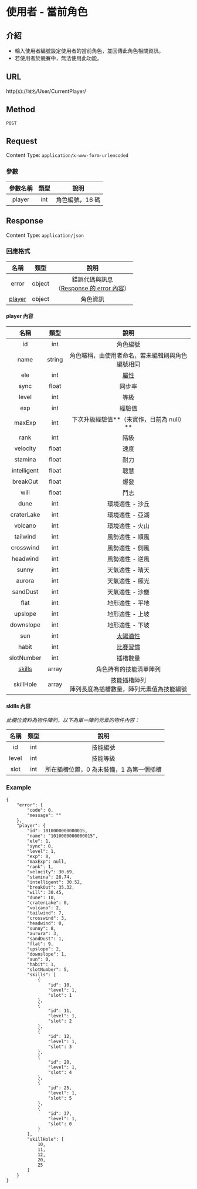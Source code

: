 # 使用者 - 當前角色

## 介紹

- 輸入使用者編號設定使用者的當前角色，並回傳此角色相關資訊。
- 若使用者於競賽中，無法使用此功能。

## URL

http(s)://`域名`/User/CurrentPlayer/

## Method

`POST`

## Request

Content Type: `application/x-www-form-urlencoded`

### 參數

| 參數名稱 | 類型 | 說明 |
|:-:|:-:|:-:|
| player | int | 角色編號，16 碼 |

## Response

Content Type: `application/json`

### 回應格式

| 名稱 | 類型 | 說明 |
|:-:|:-:|:-:|
| error | object | 錯誤代碼與訊息<br>（[Response 的 error 內容](../response.md#error)） |
| [player](#player) | object | 角色資訊 |

#### <span id="player">player 內容</span>

| 名稱 | 類型 | 說明 |
|:-:|:-:|:-:|
| id | int | 角色編號 |
| name | string | 角色暱稱，由使用者命名，若未編輯則與角色編號相同 |
| ele | int | [屬性](../codes/player.md#attr) |
| sync | float | 同步率 |
| level | int | 等級 |
| exp | int | 經驗值 |
| maxExp | int | 下次升級經驗值**（未實作，目前為 null）** |
| rank | int | 階級 |
| velocity | float | 速度 |
| stamina | float | 耐力 |
| intelligent | float | 聰慧 |
| breakOut | float | 爆發 |
| will | float | 鬥志 |
| dune | int | 環境適性 - 沙丘 |
| craterLake | int | 環境適性 - 亞湖 |
| volcano | int | 環境適性 - 火山 |
| tailwind | int | 風勢適性 - 順風 |
| crosswind | int | 風勢適性 - 側風 |
| headwind | int | 風勢適性 - 逆風 |
| sunny | int | 天氣適性 - 晴天 |
| aurora | int | 天氣適性 - 極光 |
| sandDust | int | 天氣適性 - 沙塵 |
| flat | int | 地形適性 - 平地 |
| upslope | int | 地形適性 - 上坡 |
| downslope | int | 地形適性 - 下坡 |
| sun | int | [太陽適性](../codes/player.md#sun) |
| habit | int | [比賽習慣](../codes/player.md#habit) |
| slotNumber | int | 插槽數量 |
| [skills](#skills) | array | 角色持有的技能清單陣列 |
| skillHole | array | 技能插槽陣列<br>陣列長度為插槽數量，陣列元素值為技能編號 |

#### <span id="skills">skills 內容</span>

_此欄位資料為物件陣列，以下為單一陣列元素的物件內容：_

| 名稱 | 類型 | 說明 |
|:-:|:-:|:-:|
| id | int | 技能編號 |
| level | int | 技能等級 |
| slot | int | 所在插槽位置，0 為未裝備，1 為第一個插槽 |

### Example

	{
	    "error": {
	        "code": 0,
	        "message": ""
	    },
	    "player": {
	        "id": 1010000000000015,
	        "name": "1010000000000015",
	        "ele": 1,
	        "sync": 0,
	        "level": 1,
	        "exp": 0,
	        "maxExp": null,
	        "rank": 1,
	        "velocity": 30.69,
	        "stamina": 28.74,
	        "intelligent": 30.52,
	        "breakOut": 35.32,
	        "will": 30.45,
	        "dune": 10,
	        "craterLake": 0,
	        "volcano": 2,
	        "tailwind": 7,
	        "crosswind": 3,
	        "headwind": 0,
	        "sunny": 8,
	        "aurora": 3,
	        "sandDust": 1,
	        "flat": 9,
	        "upslope": 2,
	        "downslope": 1,
	        "sun": 0,
	        "habit": 1,
	        "slotNumber": 5,
	        "skills": [
	            {
	                "id": 10,
	                "level": 1,
	                "slot": 1
	            },
	            {
	                "id": 11,
	                "level": 1,
	                "slot": 2
	            },
	            {
	                "id": 12,
	                "level": 1,
	                "slot": 3
	            },
	            {
	                "id": 20,
	                "level": 1,
	                "slot": 4
	            },
	            {
	                "id": 25,
	                "level": 1,
	                "slot": 5
	            },
	            {
	                "id": 37,
	                "level": 1,
	                "slot": 0
	            }
	        ],
	        "skillHole": [
	            10,
	            11,
	            12,
	            20,
	            25
	        ]
	    }
	}